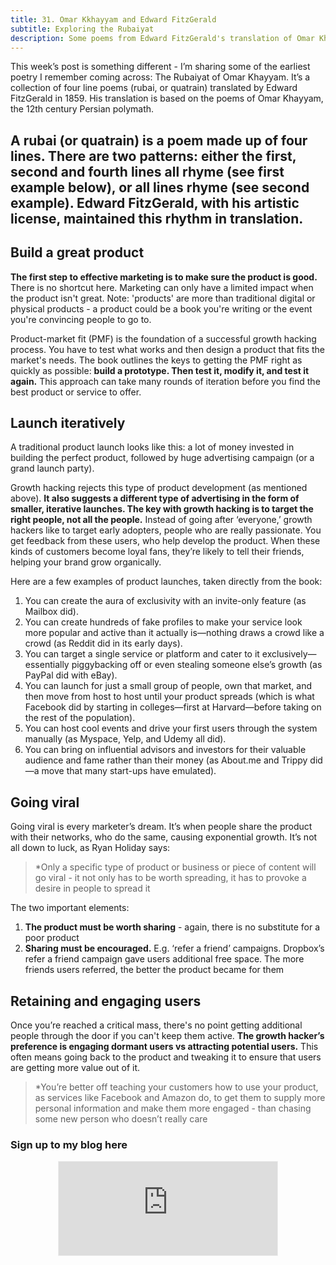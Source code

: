 ```yaml
---
title: 31. Omar Kkhayyam and Edward FitzGerald
subtitle: Exploring the Rubaiyat
description: Some poems from Edward FitzGerald's translation of Omar Khayyam's rubaiyat, the moving finger writes
---
```


This week’s post is something different - I’m sharing some of the earliest poetry I remember coming across: The Rubaiyat of Omar Khayyam. It’s a collection of four line poems (rubai, or quatrain) translated by Edward FitzGerald in 1859. His translation is based on the poems of Omar Khayyam, the 12th century Persian polymath.

A rubai (or quatrain) is a poem made up of four lines. There are two patterns: either the first, second and fourth lines all rhyme (see first example below), or all lines rhyme (see second example). Edward FitzGerald, with his artistic license, maintained this rhythm in translation.
-----

## Build a great product
__The first step to effective marketing is to make sure the product is good.__ There is no shortcut here. Marketing can only have a limited impact when the product isn't great. Note: 'products' are more than traditional digital or physical products - a product could be a book you're writing or the event you're convincing people to go to.

Product-market fit (PMF) is the foundation of a successful growth hacking process. You have to test what works and then design a product that fits the market's needs. The book outlines the keys to getting the PMF right as quickly as possible: __build a prototype. Then test it, modify it, and test it again.__ This approach can take many rounds of iteration before you find the best product or service to offer.

## Launch iteratively
A traditional product launch looks like this: a lot of money invested in building the perfect product, followed by huge advertising campaign (or a grand launch party).

Growth hacking rejects this type of product development (as mentioned above). __It also suggests a different type of advertising in the form of smaller, iterative launches. The key with growth hacking is to target the right people, not all the people.__ Instead of going after ‘everyone,’ growth hackers like to target early adopters, people who are really passionate. You get feedback from these users, who help develop the product. When these kinds of customers become loyal fans, they’re likely to tell their friends, helping your brand grow organically.

Here are a few examples of product launches, taken directly from the book:
1. You can create the aura of exclusivity with an invite-only feature (as Mailbox did).
2. You can create hundreds of fake profiles to make your service look more popular and active than it actually is—nothing draws a crowd like a crowd (as Reddit did in its early days).
3. You can target a single service or platform and cater to it exclusively—essentially piggybacking off or even stealing someone else’s growth (as PayPal did with eBay).
4. You can launch for just a small group of people, own that market, and then move from host to host until your product spreads (which is what Facebook did by starting in colleges—first at Harvard—before taking on the rest of the population).
5. You can host cool events and drive your first users through the system manually (as Myspace, Yelp, and Udemy all did).
6. You can bring on influential advisors and investors for their valuable audience and fame rather than their money (as About.me and Trippy did—a move that many start-ups have emulated).

## Going viral
Going viral is every marketer’s dream. It’s when people share the product with their networks, who do the same, causing exponential growth. It’s not all down to luck, as Ryan Holiday says:

>*Only a specific type of product or business or piece of content will go viral - it not only has to be worth spreading, it has to provoke a desire in people to spread it

The two important elements:
1. __The product must be worth sharing__ - again, there is no substitute for a poor product
2. __Sharing must be encouraged.__ E.g. ‘refer a friend’ campaigns. Dropbox’s refer a friend campaign gave users additional free space. The more friends users referred, the better the product became for them

## Retaining and engaging users
Once you’re reached a critical mass, there's no point getting additional people through the door if you can't keep them active. __The growth hacker’s preference is engaging dormant users vs attracting potential users.__ This often means going back to the product and tweaking it to ensure that users are getting more value out of it.

>*You’re better off teaching your customers how to use your product, as services like Facebook and Amazon do, to get them to supply more personal information and make them more engaged - than chasing some new person who doesn’t really care

### Sign up to my blog here
<div
  style="text-align:center;width:100%;">
<iframe src="https://taariq.substack.com/embed" width="350" height="150" style="border:1px solid #EEE; background:white; margin: 0 auto; dislay: block;" frameborder="0" scrolling="no"></iframe>

</div>

